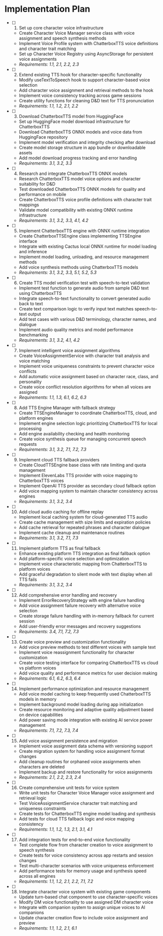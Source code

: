 # Implementation Plan

- [ ] 1. Set up core character voice infrastructure
  - Create Character Voice Manager service class with voice assignment and speech synthesis methods
  - Implement Voice Profile system with ChatterboxTTS voice definitions and character trait matching
  - Set up Character Voice Registry using AsyncStorage for persistent voice assignments
  - _Requirements: 1.1, 2.1, 2.2, 2.3_

- [ ] 2. Extend existing TTS hook for character-specific functionality
  - Modify useTextToSpeech hook to support character-based voice selection
  - Add character voice assignment and retrieval methods to the hook
  - Implement voice consistency tracking across game sessions
  - Create utility functions for cleaning D&D text for TTS pronunciation
  - _Requirements: 1.1, 1.2, 2.1, 2.2_

- [ ] 3. Download ChatterboxTTS model from HuggingFace
  - Set up HuggingFace model download infrastructure for ChatterboxTTS
  - Download ChatterboxTTS ONNX models and voice data from HuggingFace repository
  - Implement model verification and integrity checking after download
  - Create model storage structure in app bundle or downloadable assets
  - Add model download progress tracking and error handling
  - _Requirements: 3.1, 3.2, 3.3_

- [ ] 4. Research and integrate ChatterboxTTS ONNX models
  - Research ChatterboxTTS model voice options and character suitability for D&D
  - Test downloaded ChatterboxTTS ONNX models for quality and performance on mobile
  - Create ChatterboxTTS voice profile definitions with character trait mappings
  - Validate model compatibility with existing ONNX runtime infrastructure
  - _Requirements: 3.1, 3.2, 3.3, 4.1, 4.2_

- [ ] 5. Implement ChatterboxTTS engine with ONNX runtime integration
  - Create ChatterboxTTSEngine class implementing TTSEngine interface
  - Integrate with existing Cactus local ONNX runtime for model loading and inference
  - Implement model loading, unloading, and resource management methods
  - Add voice synthesis methods using ChatterboxTTS models
  - _Requirements: 3.1, 3.2, 3.3, 5.1, 5.2, 5.3_

- [ ] 6. Create TTS model verification test with speech-to-text validation
  - Implement test function to generate audio from sample D&D text using ChatterboxTTS
  - Integrate speech-to-text functionality to convert generated audio back to text
  - Create text comparison logic to verify input text matches speech-to-text output
  - Add test cases with various D&D terminology, character names, and dialogue
  - Implement audio quality metrics and model performance benchmarking
  - _Requirements: 3.1, 3.2, 4.1, 4.2_

- [ ] 7. Implement intelligent voice assignment algorithms
  - Create VoiceAssignmentService with character trait analysis and voice matching
  - Implement voice uniqueness constraints to prevent character voice conflicts
  - Add automatic voice assignment based on character race, class, and personality
  - Create voice conflict resolution algorithms for when all voices are assigned
  - _Requirements: 1.1, 1.3, 6.1, 6.2, 6.3_

- [ ] 8. Add TTS Engine Manager with fallback strategy
  - Create TTSEngineManager to coordinate ChatterboxTTS, cloud, and platform engines
  - Implement engine selection logic prioritizing ChatterboxTTS for local processing
  - Add engine availability checking and health monitoring
  - Create voice synthesis queue for managing concurrent speech requests
  - _Requirements: 3.1, 3.2, 7.1, 7.2, 7.3_

- [ ] 9. Implement cloud TTS fallback providers
  - Create CloudTTSEngine base class with rate limiting and quota management
  - Implement ElevenLabs TTS provider with voice mapping to ChatterboxTTS voices
  - Implement OpenAI TTS provider as secondary cloud fallback option
  - Add voice mapping system to maintain character consistency across engines
  - _Requirements: 3.1, 3.2, 3.4_

- [ ] 10. Add cloud audio caching for offline replay
  - Implement local caching system for cloud-generated TTS audio
  - Create cache management with size limits and expiration policies
  - Add cache retrieval for repeated phrases and character dialogue
  - Implement cache cleanup and maintenance routines
  - _Requirements: 3.1, 3.2, 7.1, 7.3_

- [ ] 11. Implement platform TTS as final fallback
  - Enhance existing platform TTS integration as final fallback option
  - Add platform-specific voice selection and optimization
  - Implement voice characteristic mapping from ChatterboxTTS to platform voices
  - Add graceful degradation to silent mode with text display when all TTS fails
  - _Requirements: 3.1, 3.2, 3.4_

- [ ] 12. Add comprehensive error handling and recovery
  - Implement ErrorRecoveryStrategy with engine failure handling
  - Add voice assignment failure recovery with alternative voice selection
  - Create storage failure handling with in-memory fallback for current session
  - Add user-friendly error messages and recovery suggestions
  - _Requirements: 3.4, 7.1, 7.2, 7.3_

- [ ] 13. Create voice preview and customization functionality
  - Add voice preview methods to test different voices with sample text
  - Implement voice reassignment functionality for character customization
  - Create voice testing interface for comparing ChatterboxTTS vs cloud vs platform voices
  - Add voice quality and performance metrics for user decision making
  - _Requirements: 6.1, 6.2, 6.3, 6.4_

- [ ] 14. Implement performance optimization and resource management
  - Add voice model caching to keep frequently used ChatterboxTTS models in memory
  - Implement background model loading during app initialization
  - Create resource monitoring and adaptive quality adjustment based on device capabilities
  - Add power saving mode integration with existing AI service power management
  - _Requirements: 7.1, 7.2, 7.3, 7.4_

- [ ] 15. Add voice assignment persistence and migration
  - Implement voice assignment data schema with versioning support
  - Create migration system for handling voice assignment format changes
  - Add cleanup routines for orphaned voice assignments when characters are deleted
  - Implement backup and restore functionality for voice assignments
  - _Requirements: 2.1, 2.2, 2.3, 2.4_

- [ ] 16. Create comprehensive unit tests for voice system
  - Write unit tests for Character Voice Manager voice assignment and retrieval logic
  - Test VoiceAssignmentService character trait matching and uniqueness constraints
  - Create tests for ChatterboxTTS engine model loading and synthesis
  - Add tests for cloud TTS fallback logic and voice mapping consistency
  - _Requirements: 1.1, 1.2, 1.3, 2.1, 3.1, 4.1_

- [ ] 17. Add integration tests for end-to-end voice functionality
  - Test complete flow from character creation to voice assignment to speech synthesis
  - Create tests for voice consistency across app restarts and session changes
  - Test multi-character scenarios with voice uniqueness enforcement
  - Add performance tests for memory usage and synthesis speed across all engines
  - _Requirements: 1.1, 1.2, 2.1, 2.2, 7.1, 7.2_

- [ ] 18. Integrate character voice system with existing game components
  - Update turn-based chat component to use character-specific voices
  - Modify DM voice functionality to use assigned DM character voice
  - Integrate with companion system to assign unique voices to AI companions
  - Update character creation flow to include voice assignment and preview
  - _Requirements: 1.1, 1.2, 2.1, 6.1_
